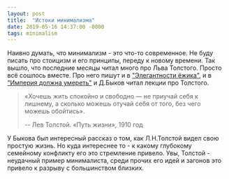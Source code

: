 ```yaml
---
layout: post
title:  "Истоки минимализма"
date: 2019-05-16 14:37:00 -0000
tags: minimalism
---
```


Наивно думать, что минимализм - это что-то современное. Не буду писать про стоицизм и его принципы, переду к новому времени. Так вышло, что последние месяцы читал много про Льва Толстого. Просто всё сошлось вместе. Про него пишут и в ["Элегантности ёжика"](https://ru.wikipedia.org/wiki/%D0%AD%D0%BB%D0%B5%D0%B3%D0%B0%D0%BD%D1%82%D0%BD%D0%BE%D1%81%D1%82%D1%8C_%D1%91%D0%B6%D0%B8%D0%BA%D0%B0), и в ["Империя должна умереть"](https://ru.wikipedia.org/wiki/%D0%97%D1%8B%D0%B3%D0%B0%D1%80%D1%8C,_%D0%9C%D0%B8%D1%85%D0%B0%D0%B8%D0%BB_%D0%92%D0%B8%D0%BA%D1%82%D0%BE%D1%80%D0%BE%D0%B2%D0%B8%D1%87#%D0%9A%D0%BD%D0%B8%D0%B3%D0%B0_%C2%AB%D0%98%D0%BC%D0%BF%D0%B5%D1%80%D0%B8%D1%8F_%D0%B4%D0%BE%D0%BB%D0%B6%D0%BD%D0%B0_%D1%83%D0%BC%D0%B5%D1%80%D0%B5%D1%82%D1%8C%C2%BB) и Д.Быков читал лекции про Толстого.

> «Хочешь жить спокойно и свободно — не приучай себя к лишнему, а сколько можешь отучай себя от того, без чего можешь обойтись».­
>
> -- Лев Толстой. «Путь жизни», 1910 год

У Быкова был интересный рассказ о том, как Л.Н.Толстой видел свою простую жизнь. Но куда интереснее то - к какому глубокому семейному конфликту его это стремление привело. Увы, Толстой - неудачный пример минималиста, среди прочих его идей и загонов это привело к разрыву с большинством близких.